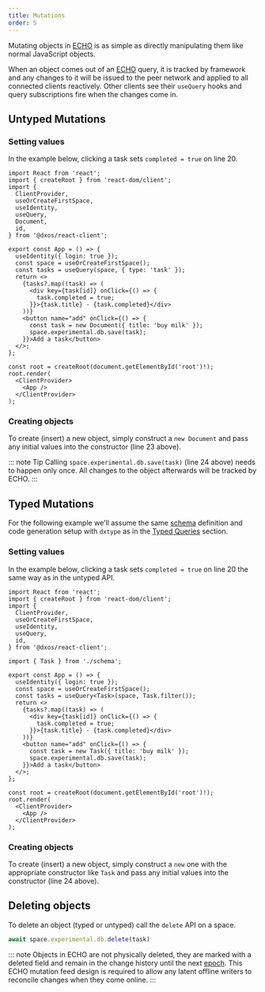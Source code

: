 ```yaml
---
title: Mutations
order: 5
---
```


Mutating objects in [ECHO](../platform/) is as simple as directly manipulating them like normal JavaScript objects.

When an object comes out of an [ECHO](../platform/) query, it is tracked by framework and any changes to it will be issued to the peer network and applied to all connected clients reactively. Other clients see their `useQuery` hooks and query subscriptions fire when the changes come in.

## Untyped Mutations

### Setting values

In the example below, clicking a task sets `completed = true` on line 20.

```tsx{19,23,24} file=./snippets/mutations.tsx#L5-
import React from 'react';
import { createRoot } from 'react-dom/client';
import {
  ClientProvider,
  useOrCreateFirstSpace,
  useIdentity,
  useQuery,
  Document,
  id,
} from '@dxos/react-client';

export const App = () => {
  useIdentity({ login: true });
  const space = useOrCreateFirstSpace();
  const tasks = useQuery(space, { type: 'task' });
  return <>
    {tasks?.map((task) => (
      <div key={task[id]} onClick={() => {
        task.completed = true;
      }}>{task.title} - {task.completed}</div>
    ))}
    <button name="add" onClick={() => {
      const task = new Document({ title: 'buy milk' });
      space.experimental.db.save(task);
    }}>Add a task</button>
  </>;
};

const root = createRoot(document.getElementById('root')!);
root.render(
  <ClientProvider>
    <App />
  </ClientProvider>
);
```

### Creating objects

To create (insert) a new object, simply construct a `new Document` and pass any initial values into the constructor (line 23 above).

::: note Tip
Calling `space.experimental.db.save(task)` (line 24 above) needs to happen only once. All changes to the object afterwards will be tracked by ECHO.
:::

## Typed Mutations

For the following example we'll assume the same [schema](./queries#typed-queries) definition and code generation setup with `dxtype` as in the [Typed Queries](./queries#typed-queries) section.

### Setting values

In the example below, clicking a task sets `completed = true` on line 20 the same way as in the untyped API.

```tsx{20,24,25} file=./snippets/mutations-typed.tsx#L5-
import React from 'react';
import { createRoot } from 'react-dom/client';
import {
  ClientProvider,
  useOrCreateFirstSpace,
  useIdentity,
  useQuery,
  id,
} from '@dxos/react-client';

import { Task } from './schema';

export const App = () => {
  useIdentity({ login: true });
  const space = useOrCreateFirstSpace();
  const tasks = useQuery<Task>(space, Task.filter());
  return <>
    {tasks?.map((task) => (
      <div key={task[id]} onClick={() => {
        task.completed = true;
      }}>{task.title} - {task.completed}</div>
    ))}
    <button name="add" onClick={() => {
      const task = new Task({ title: 'buy milk' });
      space.experimental.db.save(task);
    }}>Add a task</button>
  </>;
};

const root = createRoot(document.getElementById('root')!);
root.render(
  <ClientProvider>
    <App />
  </ClientProvider>
);
```

### Creating objects

To create (insert) a new object, simply construct a `new` one with the appropriate constructor like `Task` and pass any initial values into the constructor (line 24 above).

## Deleting objects

To delete an object (typed or untyped) call the `delete` API on a space.

```ts
await space.experimental.db.delete(task)
```

::: note
Objects in ECHO are not physically deleted, they are marked with a deleted field and remain in the change history until the next [epoch](../glossary#epoch). This ECHO mutation feed design is required to allow any latent offline writers to reconcile changes when they come online.
:::
